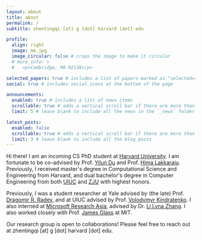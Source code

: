 ```yaml
---
layout: about
title: about
permalink: /
subtitle: zhentingqi [at] g [dot] harvard [dot] edu

profile:
  align: right
  image: me.jpg
  image_circular: false # crops the image to make it circular
  # more_info: >
  #   <p>Cambridge, MA 02138</p>

selected_papers: true # includes a list of papers marked as "selected={true}"
social: true # includes social icons at the bottom of the page

announcements:
  enabled: true # includes a list of news items
  scrollable: true # adds a vertical scroll bar if there are more than 3 news items
  limit: 5 # leave blank to include all the news in the `_news` folder

latest_posts:
  enabled: false
  scrollable: true # adds a vertical scroll bar if there are more than 3 new posts items
  limit: 3 # leave blank to include all the blog posts
---
```


Hi there! I am an incoming CS PhD student at [Harvard University](https://www.harvard.edu/). I am fortunate to be co-advised by Prof. [Yilun Du](https://yilundu.github.io/) and Prof. [Hima Lakkaraju](https://himalakkaraju.github.io/). Previously, I received master's degree in Computational Science and Engineering from Harvard, and dual bachelor's degree in Computer Engineering from both [UIUC](https://illinois.edu/) and [ZJU](https://www.zju.edu.cn/english/) with highest honors.

Previously, I was a student researcher at Yale advised by (the late) Prof. [Dragomir R. Radev](http://www.cs.yale.edu/homes/radev/), and at UIUC advised by Prof. [Volodymyr Kindratenko](https://ece.illinois.edu/about/directory/faculty/kindrtnk). I also interned at [Microsoft Research Asia](https://www.microsoft.com/en-us/research/lab/microsoft-research-asia/), advised by Dr. [Li Lyna Zhang](https://www.microsoft.com/en-us/research/people/lzhani/). I also worked closely with Prof. [James Glass](https://sls.csail.mit.edu/people/glass.shtml) at MIT.

Our research group is open to collaborations! Please feel free to reach out at zhentingqi [at] g [dot] harvard [dot] edu.
